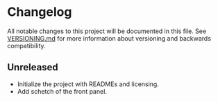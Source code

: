 # Changelog

All notable changes to this project will be documented in this file. See
[VERSIONING.md](VERSIONING.md) for more information about versioning and
backwards compatibility.

## Unreleased

* Initialize the project with READMEs and licensing.
* Add schetch of the front panel.
